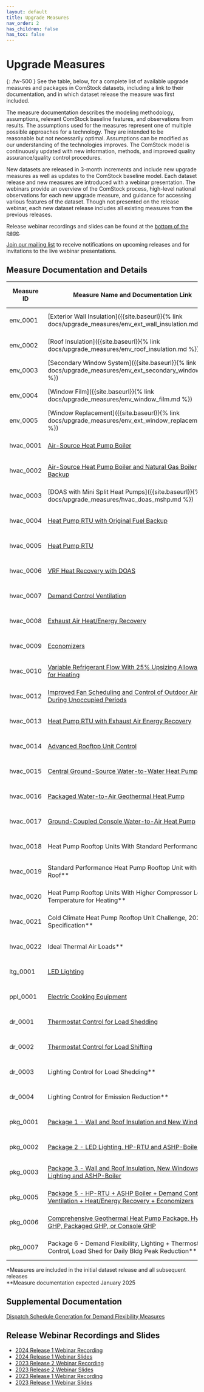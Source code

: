 ```yaml
---
layout: default
title: Upgrade Measures
nav_order: 2
has_children: false
has_toc: false
---
```


# Upgrade Measures
{: .fw-500 }
See the table, below, for a complete list of available upgrade measures and packages in ComStock datasets, including a link to their documentation, and in which dataset release the measure was first included.

The measure documentation describes the modeling methodology, assumptions, relevant ComStock baseline features, and observations from results. The assumptions used for the measures represent one of multiple possible approaches for a technology. They are intended to be reasonable but not necessarily optimal. Assumptions can be modified as our understanding of the technologies improves. The ComStock model is continuously updated with new information, methods, and improved quality assurance/quality control procedures.

New datasets are released in 3-month increments and include new upgrade measures as well as updates to the ComStock baseline model. Each dataset release and new measures are introduced with a webinar presentation. The webinars provide an overview of the ComStock process, high-level national observations for each new upgrade measure, and guidance for accessing various features of the dataset. Though not presented on the release webinar, each new dataset release includes all existing measures from the previous releases.

Release webinar recordings and slides can be found at the [bottom of the page](#release-webinar-recordings-and-slides).

[Join our mailing list](https://www.nrel.gov/buildings/end-use-load-profiles.html#contact) to receive notifications on upcoming releases and for invitations to the live webinar presentations.

## Measure Documentation and Details

| Measure ID | Measure Name and Documentation Link                                                                                                      | Initial Dataset Release* |
|------------|------------------------------------------------------------------------------------------------------------------------------------------|----------------|
| env_0001   | [Exterior Wall Insulation]({{site.baseurl}}{% link docs/upgrade_measures/env_ext_wall_insulation.md%})                                   | 2023 Release 1 |
| env_0002   | [Roof Insulation]({{site.baseurl}}{% link docs/upgrade_measures/env_roof_insulation.md %})                                               | 2023 Release 1 |
| env_0003   | [Secondary Window System]({{site.baseurl}}{% link docs/upgrade_measures/env_ext_secondary_window.md %})                                  | 2023 Release 1 |
| env_0004   | [Window Film]({{site.baseurl}}{% link docs/upgrade_measures/env_window_film.md %})                                                       | 2023 Release 1 |
| env_0005   | [Window Replacement]({{site.baseurl}}{% link docs/upgrade_measures/env_ext_window_replacement.md %})                                     | 2023 Release 1 |
| hvac_0001  | [Air-Source Heat Pump Boiler](https://www.nrel.gov/docs/fy24osti/86199.pdf)                                                              | 2023 Release 1 |
| hvac_0002  | [Air-Source Heat Pump Boiler and Natural Gas Boiler Backup](https://www.nrel.gov/docs/fy24osti/87536.pdf)                                | 2023 Release 2 |
| hvac_0003  | [DOAS with Mini Split Heat Pumps]({{site.baseurl}}{% link docs/upgrade_measures/hvac_doas_mshp.md %})                                    | 2023 Release 1 |
| hvac_0004  | [Heat Pump RTU with Original Fuel Backup](https://www.nrel.gov/docs/fy24osti/87570.pdf)                                                  | 2023 Release 2 |
| hvac_0005  | [Heat Pump RTU](https://www.nrel.gov/docs/fy24osti/86585.pdf)                                                                            | 2023 Release 1 |
| hvac_0006  | [VRF Heat Recovery with DOAS](https://www.nrel.gov/docs/fy24osti/86103.pdf)                                                              | 2023 Release 2 |
| hvac_0007  | [Demand Control Ventilation](https://www.nrel.gov/docs/fy24osti/86897.pdf)                                                               | 2023 Release 2 |
| hvac_0008  | [Exhaust Air Heat/Energy Recovery](https://www.nrel.gov/docs/fy24osti/87542.pdf)                                                         | 2023 Release 2 |
| hvac_0009  | [Economizers](https://www.nrel.gov/docs/fy24osti/86105.pdf)                                                                              | 2024 Release 1 |
| hvac_0010  | [Variable Refrigerant Flow With 25% Upsizing Allowance for Heating](https://www.nrel.gov/docs/fy24osti/89040.pdf)                        | 2024 Release 1 |
| hvac_0012  | [Improved Fan Scheduling and Control of Outdoor Air During Unoccupied Periods](https://www.nrel.gov/docs/fy24osti/89120.pdf)             | 2024 Release 1 |
| hvac_0013  | [Heat Pump RTU with Exhaust Air Energy Recovery](https://www.nrel.gov/docs/fy24osti/89481.pdf)                                           | 2024 Release 1 |
| hvac_0014  | [Advanced Rooftop Unit Control](https://www.nrel.gov/docs/fy24osti/89117.pdf)                                                            | 2024 Release 1 |
| hvac_0015  | [Central Ground-Source Water-to-Water Heat Pump](https://www.nrel.gov/docs/fy24osti/89239.pdf)                                           | 2024 Release 1 |
| hvac_0016  | [Packaged Water-to-Air Geothermal Heat Pump](https://www.nrel.gov/docs/fy24osti/89131.pdf)                                               | 2024 Release 1 |
| hvac_0017  | [Ground-Coupled Console Water-to-Air Heat Pump](https://www.nrel.gov/docs/fy24osti/89132.pdf)                                            | 2024 Release 1 |
| hvac_0018  | Heat Pump Rooftop Units With Standard Performance**                                            | 2024 Release 2 |
| hvac_0019  | Standard Performance Heat Pump Rooftop Unit with New Roof**                                            | 2024 Release 2 |
| hvac_0020  | Heat Pump Rooftop Units With Higher Compressor Lockout Temperature for Heating**                                            | 2024 Release 2 |
| hvac_0021  | Cold Climate Heat Pump Rooftop Unit Challenge, 2027 Specification**                                            | 2024 Release 2 |
| hvac_0022  | Ideal Thermal Air Loads**                                            | 2024 Release 2 |
| ltg_0001   | [LED Lighting](https://www.nrel.gov/docs/fy24osti/86100.pdf)                                                                             | 2023 Release 1 |
| ppl_0001   | [Electric Cooking Equipment](https://www.nrel.gov/docs/fy24osti/89130.pdf)                                                               | 2024 Release 1 |
| dr_0001    | [Thermostat Control for Load Shedding](https://www.nrel.gov/docs/fy24osti/89340.pdf)                                                     | 2024 Release 1 |
| dr_0002    | [Thermostat Control for Load Shifting](https://www.nrel.gov/docs/fy24osti/89341.pdf)                                                     | 2024 Release 1 |
| dr_0003    | Lighting Control for Load Shedding**                                                     | 2024 Release 2 |
| dr_0004    | Lighting Control for Emission Reduction**                                                     | 2024 Release 2 |
| pkg_0001   | [Package 1 - Wall and Roof Insulation and New Windows](https://www.nrel.gov/docs/fy24osti/86599.pdf)                                     | 2023 Release 2 |
| pkg_0002   | [Package 2 - LED Lighting, HP-RTU and ASHP-Boiler](https://www.nrel.gov/docs/fy24osti/86601.pdf)                                         | 2023 Release 2 |
| pkg_0003   | [Package 3 - Wall and Roof Insulation, New Windows, LED Lighting and ASHP-Boiler](https://www.nrel.gov/docs/fy24osti/86602.pdf)          | 2023 Release 2 |
| pkg_0005   | [Package 5 - HP-RTU + ASHP Boiler + Demand Control Ventilation + Heat/Energy Recovery + Economizers](https://www.nrel.gov/docs/fy24osti/89128.pdf)   | 2024 Release 1 |
| pkg_0006   | [Comprehensive Geothermal Heat Pump Package, Hydronic GHP, Packaged GHP, or Console GHP](https://www.nrel.gov/docs/fy24osti/89133.pdf)   | 2024 Release 1 |
| pkg_0007   | Package 6 - Demand Flexibility, Lighting + Thermostat Control, Load Shed for Daily Bldg Peak Reduction**   | 2024 Release 2 |

*Measures are included in the initial dataset release and all subsequent releases<br>**Measure documentation expected January 2025

## Supplemental Documentation
[Dispatch Schedule Generation for Demand Flexibility Measures](https://www.nrel.gov/docs/fy24osti/89343.pdf)

## Release Webinar Recordings and Slides
- [2024 Release 1 Webinar Recording](https://www.youtube.com/watch?v=ffybn3Xzk0E)
- [2024 Release 1 Webinar Slides](https://www.nrel.gov/docs/fy24osti/89653.pdf)
- [2023 Release 2 Webinar Recording](https://www.youtube.com/watch?v=uA8bThraO_E)
- [2023 Release 2 Webinar Slides](https://www.nrel.gov/docs/fy24osti/87746.pdf)
- [2023 Release 1 Webinar Recording](https://www.youtube.com/watch?v=7BHQfk6kvso&t=9s)
- [2023 Release 1 Webinar Slides](https://www.nrel.gov/docs/fy23osti/85853.pdf)
